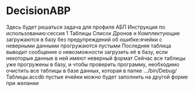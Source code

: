 # DecisionABP
Здесь будет решаться задача для профиля АБП
Инструкция по использованию:сессия 1
Таблицы Список Дронов и Комплектующие загружаются в базу без предупреждений об ошибке:ячейки с неверными данными прогружаются пустыми
Последняя таблица выводит сообщение о невозможности загрузить её в базу, если некоторые данные в ней имеют неверный формат
Сейчас все таблицы уже прогружены в базу, и чтобы проверить программу, необходимо очистить все таблицы в базе данных, которая в папке .../bin/Debug/Таблицы.accdb
пустые ячейки можно будет заполнить на другой форме при желании

